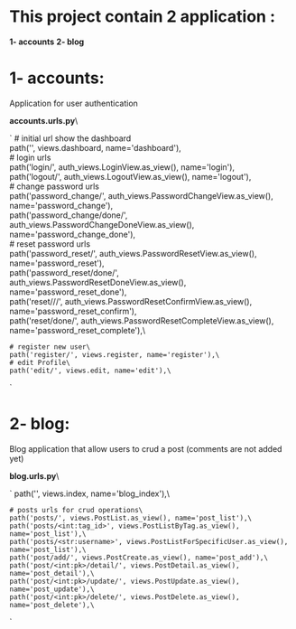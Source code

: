 

# This project contain 2 application :

**1- accounts**
**2- blog**
 
# 1- accounts:
Application for user authentication

**accounts.urls.py**\

`
    # initial url show the dashboard\
    path('', views.dashboard, name='dashboard'),\
    # login urls \
    path('login/', auth_views.LoginView.as_view(), name='login'),\
    path('logout/', auth_views.LogoutView.as_view(), name='logout'),\
    # change password urls\
    path('password_change/', auth_views.PasswordChangeView.as_view(), name='password_change'),\
    path('password_change/done/', auth_views.PasswordChangeDoneView.as_view(), name='password_change_done'),\
    # reset password urls\
    path('password_reset/', auth_views.PasswordResetView.as_view(), name='password_reset'),\
    path('password_reset/done/', auth_views.PasswordResetDoneView.as_view(), name='password_reset_done'),\
    path('reset/<uidb64>/<token>/', auth_views.PasswordResetConfirmView.as_view(), name='password_reset_confirm'),\
    path('reset/done/', auth_views.PasswordResetCompleteView.as_view(), name='password_reset_complete'),\

    # register new user\
    path('register/', views.register, name='register'),\
    # edit Profile\
    path('edit/', views.edit, name='edit'),\
`

# 2- blog:
Blog application that allow users to crud a post (comments are not added yet)

**blog.urls.py**\

`
    path('', views.index, name='blog_index'),\

    # posts urls for crud operations\
    path('posts/', views.PostList.as_view(), name='post_list'),\
    path('posts/<int:tag_id>', views.PostListByTag.as_view(), name='post_list'),\
    path('posts/<str:username>', views.PostListForSpecificUser.as_view(), name='post_list'),\
    path('post/add/', views.PostCreate.as_view(), name='post_add'),\
    path('post/<int:pk>/detail/', views.PostDetail.as_view(), name='post_detail'),\
    path('post/<int:pk>/update/', views.PostUpdate.as_view(), name='post_update'),\
    path('post/<int:pk>/delete/', views.PostDelete.as_view(), name='post_delete'),\
`

